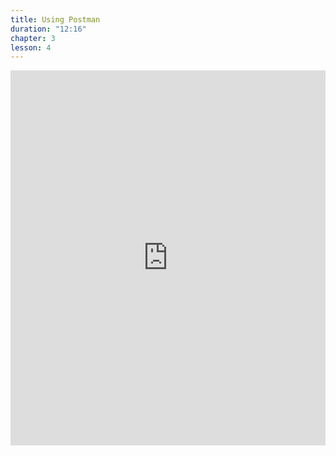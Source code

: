 ```yaml
---
title: Using Postman
duration: "12:16"
chapter: 3
lesson: 4
---
```



<iframe width="100%" height="600" src="https://www.youtube.com/embed/LQ0f8FX6EMU" title="YouTube video player" frameborder="0" allow="accelerometer; autoplay; clipboard-write; encrypted-media; gyroscope; picture-in-picture; web-share" allowfullscreen></iframe>